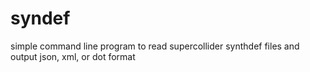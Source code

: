 # syndef
simple command line program to read supercollider synthdef files and output json, xml, or dot format

